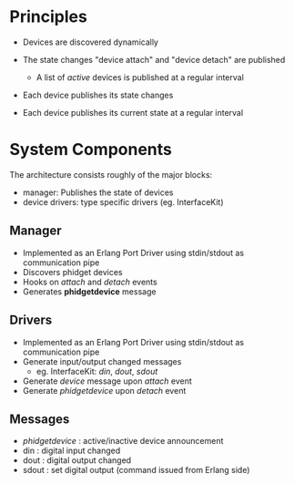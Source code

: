 # Principles #

  * Devices are discovered dynamically
  * The state changes "device attach" and "device detach" are published
    * A list of _active_ devices is published at a regular interval

  * Each device publishes its state changes
  * Each device publishes its current state at a regular interval


# System Components #

The architecture consists roughly of the major blocks:

  * manager: Publishes the state of devices
  * device drivers: type specific drivers (eg. InterfaceKit)

## Manager ##

  * Implemented as an Erlang Port Driver using stdin/stdout as communication pipe
  * Discovers phidget devices
  * Hooks on _attach_ and _detach_ events
  * Generates **phidgetdevice** message


## Drivers ##

  * Implemented as an Erlang Port Driver using stdin/stdout as communication pipe
  * Generate input/output changed messages
    * eg. InterfaceKit: _din_, _dout_, _sdout_
  * Generate _device_ message upon _attach_ event
  * Generate _phidgetdevice_ upon _detach_ event

## Messages ##

  * _phidgetdevice_     : active/inactive device announcement
  * din                 : digital input changed
  * dout                : digital output changed
  * sdout               : set digital output (command issued from Erlang side)
